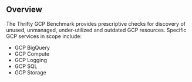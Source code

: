 ## Overview

The Thrifty GCP Benchmark provides prescriptive checks for discovery of unused, unmanaged, under-utilized and outdated GCP resources. Specific GCP services in scope include:

* GCP BigQuery
* GCP Compute
* GCP Logging
* GCP SQL
* GCP Storage
